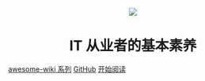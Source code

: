 <p align="center">
    <a href="https://github.com/awesome-wiki/awesome-wiki-IT" target="_blank">
        <img src="https://gitee.com/michael_xiang/images/raw/master/uPic/awesome-wiki-IT-logo.png" width=""/>
    </a>
</p>

<h1 align="center">IT 从业者的基本素养</h1>

[awesome-wiki 系列](#awesome-wiki)
[GitHub](https://github.com/awesome-wiki/awesome-wiki-IT)
[开始阅读](#Git)